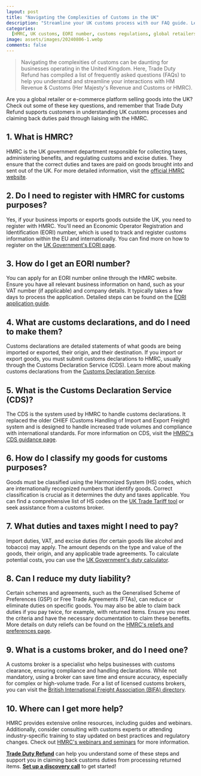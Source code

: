 ```yaml
---
layout: post
title: "Navigating the Complexities of Customs in the UK"
description: "Streamline your UK customs process with our FAQ guide. Learn about HMRC registration, EORI numbers, customs declarations, and duty reliefs. Get expert help now!."
categories:
  [HMRC, UK customs, EORI number, customs regulations, global retailers]
image: assets/images/20240806-1.webp
comments: false
---
```

> Navigating the complexities of customs can be daunting for businesses operating in the United Kingdom. Here, Trade Duty Refund has compiled a list of frequently asked questions (FAQs) to help you understand and streamline your interactions with HM Revenue & Customs (Her Majesty's Revenue and Customs or HMRC).

Are you a global retailer or e-commerce platform selling goods into the UK? Check out some of these key questions, and remember that Trade Duty Refund supports customers in understanding UK customs processes and claiming back duties paid through liaising with the HMRC.

## 1. What is HMRC?
HMRC is the UK government department responsible for collecting taxes, administering benefits, and regulating customs and excise duties. They ensure that the correct duties and taxes are paid on goods brought into and sent out of the UK. For more detailed information, visit the [official HMRC website](https://www.gov.uk/government/organisations/hm-revenue-customs).

## 2. Do I need to register with HMRC for customs purposes?
Yes, if your business imports or exports goods outside the UK, you need to register with HMRC. You'll need an Economic Operator Registration and Identification (EORI) number, which is used to track and register customs information within the EU and internationally. You can find more on how to register on the [UK Government's EORI page](https://www.gov.uk/eori).

## 3. How do I get an EORI number?
You can apply for an EORI number online through the HMRC website. Ensure you have all relevant business information on hand, such as your VAT number (if applicable) and company details. It typically takes a few days to process the application. Detailed steps can be found on the [EORI application guide](https://www.gov.uk/eori).

## 4. What are customs declarations, and do I need to make them?
Customs declarations are detailed statements of what goods are being imported or exported, their origin, and their destination. If you import or export goods, you must submit customs declarations to HMRC, usually through the Customs Declaration Service (CDS). Learn more about making customs declarations from the [Customs Declaration Service](https://www.gov.uk/guidance/customs-declaration-service).

## 5. What is the Customs Declaration Service (CDS)?
The CDS is the system used by HMRC to handle customs declarations. It replaced the older CHIEF (Customs Handling of Import and Export Freight) system and is designed to handle increased trade volumes and compliance with international standards. For more information on CDS, visit the [HMRC's CDS guidance page](https://www.gov.uk/guidance/customs-declaration-service).

## 6. How do I classify my goods for customs purposes?
Goods must be classified using the Harmonized System (HS) codes, which are internationally recognized numbers that identify goods. Correct classification is crucial as it determines the duty and taxes applicable. You can find a comprehensive list of HS codes on the [UK Trade Tariff tool](https://www.gov.uk/trade-tariff) or seek assistance from a customs broker.

## 7. What duties and taxes might I need to pay?
Import duties, VAT, and excise duties (for certain goods like alcohol and tobacco) may apply. The amount depends on the type and value of the goods, their origin, and any applicable trade agreements. To calculate potential costs, you can use the [UK Government's duty calculator](https://www.gov.uk/guidance/using-the-customs-declaration-service-to-work-out-the-value-of-your-goods).

## 8. Can I reduce my duty liability?
Certain schemes and agreements, such as the Generalised Scheme of Preferences (GSP) or Free Trade Agreements (FTAs), can reduce or eliminate duties on specific goods. You may also be able to claim back duties if you pay twice, for example, with returned items. Ensure you meet the criteria and have the necessary documentation to claim these benefits. More details on duty reliefs can be found on the [HMRC's reliefs and preferences page](https://www.gov.uk/guidance/reliefs-and-preferences).

## 9. What is a customs broker, and do I need one?
A customs broker is a specialist who helps businesses with customs clearance, ensuring compliance and handling declarations. While not mandatory, using a broker can save time and ensure accuracy, especially for complex or high-volume trade. For a list of licensed customs brokers, you can visit the [British International Freight Association (BIFA) directory](https://www.bifa.org/).

## 10. Where can I get more help?
HMRC provides extensive online resources, including guides and webinars. Additionally, consider consulting with customs experts or attending industry-specific training to stay updated on best practices and regulatory changes. Check out [HMRC's webinars and seminars](https://www.gov.uk/guidance/help-and-support-for-import-and-export) for more information.

[**Trade Duty Refund**](https://tradedutyrefund.com) can help you understand some of these steps and support you in claiming back customs duties from processing returned items. [**Set up a discovery call**](https://zcal.co/i/ipvlgNrr) to get started!
